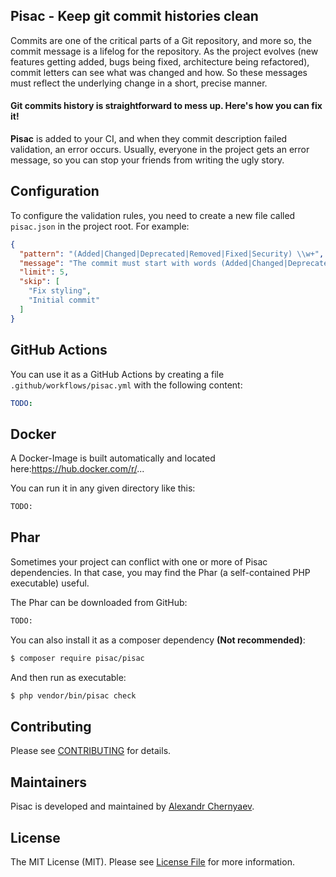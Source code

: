## Pisac - Keep git commit histories clean


Commits are one of the critical parts of a Git repository, and more so, the commit message is a lifelog for the repository. As the project evolves (new features getting added, bugs being fixed, architecture being refactored), commit letters can see what was changed and how. So these messages must reflect the underlying change in a short, precise manner.


#### Git commits history is straightforward to mess up. Here's how you can fix it!


**Pisac** is added to your CI, and when they commit description failed validation, an error occurs. Usually, everyone in the project gets an error message, so you can stop your friends from writing the ugly story.


## Configuration

To configure the validation rules, you need to create a new file called `pisac.json` in the project root. For example:

```json
{
  "pattern": "(Added|Changed|Deprecated|Removed|Fixed|Security) \\w+",
  "message": "The commit must start with words (Added|Changed|Deprecated|Removed|Fixed|Security)",
  "limit": 5,
  "skip": [
    "Fix styling",
    "Initial commit"
  ]
}
```

## GitHub Actions

You can use it as a GitHub Actions by creating a file `.github/workflows/pisac.yml` with the following content:

```yaml
TODO:
```

## Docker

A Docker-Image is built automatically and located here:https://hub.docker.com/r/...

You can run it in any given directory like this:

```bash
TODO:
```

## Phar

Sometimes your project can conflict with one or more of Pisac dependencies. In that case, you may find the Phar (a self-contained PHP executable) useful.

The Phar can be downloaded from GitHub:

```bash
TODO:
```

You can also install it as a composer dependency **(Not recommended)**:

```bash
$ composer require pisac/pisac
```

And then run as executable:

```bash
$ php vendor/bin/pisac check
```



## Contributing

Please see [CONTRIBUTING](CONTRIBUTING.md) for details.

## Maintainers

Pisac is developed and maintained by [Alexandr Chernyaev](https://github.com/tabuna).

## License

The MIT License (MIT). Please see [License File](LICENSE.md) for more information.

